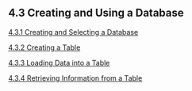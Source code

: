 ## 4.3 Creating and Using a Database

[4.3.1 Creating and Selecting a Database](https://dev.mysql.com/doc/refman/5.7/en/creating-database.html)

[4.3.2 Creating a Table](https://dev.mysql.com/doc/refman/5.7/en/creating-tables.html)

[4.3.3 Loading Data into a Table](https://dev.mysql.com/doc/refman/5.7/en/loading-tables.html)

[4.3.4 Retrieving Information from a Table](https://dev.mysql.com/doc/refman/5.7/en/retrieving-data.html)

